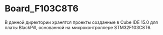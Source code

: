 # Board_F103C8T6
В данной директории хранятся проекты созданные в Cube IDE 15.0 для платы BlackPill, основанной на 
микроконтроллере STM32F103C8T6.